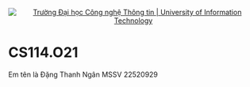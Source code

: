 <p align="center">
  <a href="https://www.uit.edu.vn/" title="Trường Đại học Công nghệ Thông tin" style="border: 5;">
    <img src="https://i.im.ge/2024/03/04/8wTeFS.banner-uit.png" alt="Trường Đại học Công nghệ Thông tin | University of Information Technology">
  </a>
</p>


# CS114.O21
Em tên là Đặng Thanh Ngân 
MSSV 22520929
